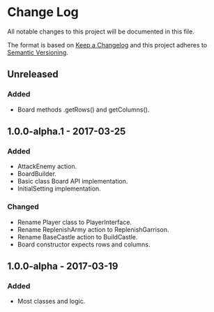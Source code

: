 # Change Log
All notable changes to this project will be documented in this file.

The format is based on [Keep a Changelog](http://keepachangelog.com/)
and this project adheres to [Semantic Versioning](http://semver.org/).
 
## Unreleased
### Added
- Board methods .getRows() and getColumns(). 

## 1.0.0-alpha.1 - 2017-03-25
### Added
- AttackEnemy action. 
- BoardBuilder. 
- Basic class Board API implementation. 
- InitialSetting implementation. 

### Changed
- Rename Player class to PlayerInterface.
- Rename ReplenishArmy action to ReplenishGarrison. 
- Rename BaseCastle action to BuildCastle.
- Board constructor expects rows and columns.

## 1.0.0-alpha - 2017-03-19
### Added
- Most classes and logic. 
